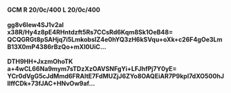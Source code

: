 #### GCM R 20/0c/400 L 20/0c/400
**gg8v6Iew4SJ1v2al**<br/>**x38R/Hy4z8pE4RHntdzft5Rs7CCsRd6Kqm8Sk1OeB48=**<br/>**QCQGRGt8pSAHjq7i5LmkobsIZ4e0hYQ3zH6kSVqu+oXk+c26F4gOe3LmB13X0mP4386rBzQo+mXI0UiC...**<br/><br/>
**DTH9HH+JxzmOhoTK**<br/>**a+4wCL66Na9mym7sTDzXzOAVSNFgYi+LFJhfPj7Y0yE=**<br/>**YCr0dVgG5cJdMmd6FRAltE7FdMUZjJ6ZYo8OAQEiAR7P9kpl7dXO500hJlIffCDk+73fJAC+HNvOw9af...**